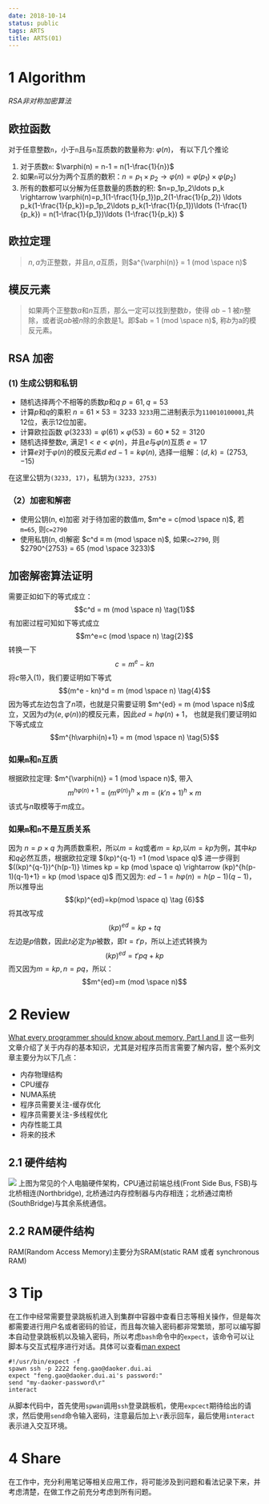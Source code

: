 ```yaml
---
date: 2018-10-14
status: public
tags: ARTS
title: ARTS(01)
---
```

# 1 Algorithm
*RSA非对称加密算法*
## 欧拉函数
对于任意整数`n`，小于`n`且与`n`互质数的数量称为: $\varphi(n)$， 有以下几个推论
1. 对于质数`n`:  $\varphi(n) = n-1 = n(1-\frac{1}{n})$
2. 如果`n`可以分为两个互质的数积：$n=p_1\times p_2 \rightarrow \varphi(n)=\varphi(p_1)\times \varphi(p_2)$
3. 所有的数都可以分解为任意数量的质数的积: $n=p_1p_2\ldots p_k \rightarrow \varphi(n)=p_1(1-\frac{1}{p_1})p_2(1-\frac{1}{p_2}) \ldots p_k(1-\frac{1}{p_k})=p_1p_2\ldots p_k(1-\frac{1}{p_1})\ldots (1-\frac{1}{p_k}) = n(1-\frac{1}{p_1})\ldots (1-\frac{1}{p_k}) $

## 欧拉定理
> $n, a$为正整数，并且$n, a$互质，则$a^{\varphi(n)} = 1 (mod \space n)$

## 模反元素
> 如果两个正整数$a$和$n$互质，那么一定可以找到整数$b$，使得 $ab-1$ 被$n$整除，或者说$ab$被$n$除的余数是1。即$ab = 1 (mod \space n)$, 称$b$为a的模反元素。

## RSA 加密
###  (1) 生成公钥和私钥
- 随机选择两个不相等的质数$p$和$q$
$p=61, q=53$
- 计算$p$和$q$的乘积
$n=61\times 53 = 3233$
`3233`用二进制表示为`110010100001`,共12位，表示12位加密。
- 计算欧拉函数
$\varphi(3233) = \varphi(61) \times \varphi(53) = 60 * 52 = 3120$
- 随机选择整数$e$, 满足$1 < e < \varphi(n)$，并且$e$与$\varphi(n)$互质
$e=17$
- 计算$e$对于$\varphi(n)$的模反元素$d$
$ed - 1 = k\varphi(n)$, 选择一组解：$(d, k) = (2753,-15)$

在这里公钥为`(3233, 17)`，私钥为`(3233, 2753)`

### （2）加密和解密
- 使用公钥(n, e)加密
对于待加密的数值$m$, $m^e = c(mod \space n)$, 若`m=65`, 则`c=2790`
- 使用私钥(n, d)解密
$c^d ≡ m (mod \space n)$, 如果`c=2790`, 则 $2790^{2753} = 65 (mod \space 3233)$

## 加密解密算法证明
需要正如如下的等式成立：
$$c^d = m (mod \space n) \tag{1}$$
有加密过程可知如下等式成立
$$m^e=c (mod \space n) \tag{2}$$
转换一下
$$c = m^e - k n \tag{3}$$
将$c$带入$(1)$，我们要证明如下等式
$$(m^e - kn)^d = m (mod \space n) \tag{4}$$
因为等式左边包含了$n$项，也就是只需要证明 $m^{ed} = m (mod \space n)$成立，又因为$d$为$(e, \varphi (n))$的模反元素，因此$ed=h\varphi(n) + 1$， 也就是我们要证明如下等式成立
$$m^{h\varphi(n)+1} = m (mod \space n) \tag{5}$$
### 如果`m`和`n`互质
根据欧拉定理: $m^{\varphi(n)} = 1 (mod \space n)$, 带入
$$m^{h\varphi(n)+1}=(m^{\varphi(n)})^h \times m = (k'n+1)^h \times m $$
该式与$n$取模等于$m$成立。
### 如果`m`和`n`不是互质关系
因为 $n=p\times q$ 为两质数乘积，所以$m=kq$或者$m=kp$,以$m=kp$为例，其中$kp$和$q$必然互质，根据欧拉定理 $(kp)^{q-1} =1 (mod \space q)$ 进一步得到$((kp)^{q-1})^{h(p-1)} \times kp = kp (mod \space q) \rightarrow (kp)^{h(p-1)(q-1)+1} = kp (mod \space q)$
而又因为: $ed -1 = h\varphi(n)=h(p-1)(q-1)$，所以推导出
$$(kp)^{ed}=kp(mod \space q) \tag {6}$$
将其改写成
$$(kp)^{ed}=kp + tq \tag{7}$$
左边是$p$倍数，因此$t$必定为$p$被数，即$t=t'p$，所以上述式转换为
$$(kp)^{ed} = t'pq + kp \tag{8}$$
而又因为$m=kp, n=pq$，所以：
$$m^{ed}=m (mod \space n)$$


# 2 Review
[What every programmer should know about memory, Part I and II](https://lwn.net/Articles/250967/)
这一些列文章介绍了关于内存的基本知识，尤其是对程序员而言需要了解内容，整个系列文章主要分为以下几点：
- 内存物理结构
- CPU缓存
- NUMA系统
- 程序员需要关注-缓存优化
- 程序员需要关注-多线程优化
- 内存性能工具
- 将来的技术
## 2.1 硬件结构
![](./_image/2018-10-21-12-17-29.jpg)
上图为常见的个人电脑硬件架构，CPU通过前端总线(Front Side Bus, FSB)与北桥相连(Northbridge), 北桥通过内存控制器与内存相连；北桥通过南桥(SouthBridge)与其余系统通信。
## 2.2 RAM硬件结构
RAM(Random Access Memory)主要分为SRAM(static RAM 或者 synchronous RAM)
# 3 Tip
在工作中经常需要登录跳板机进入到集群中容器中查看日志等相关操作，但是每次都需要进行用户名或者密码的验证，而且每次输入密码都非常繁琐，那可以编写脚本自动登录跳板机以及输入密码，所以考虑`bash`命令中的`expect`，该命令可以让脚本与交互式程序进行对话。具体可以查看[man expect](https://linux.die.net/man/1/expect)
```shell:n
#!/usr/bin/expect -f 
spawn ssh -p 2222 feng.gao@daoker.dui.ai
expect "feng.gao@daoker.dui.ai's password:"
send "my-daoker-password\r"
interact
```
从脚本代码中，首先使用`spwan`调用`ssh`登录跳板机，使用`expcect`期待给出的请求，然后使用`send`命令输入密码，注意最后加上`\r`表示回车，最后使用`interact`表示进入交互环境。
# 4 Share
在工作中，充分利用笔记等相关应用工作，将可能涉及到问题和看法记录下来，并考虑清楚，在做工作之前充分考虑到所有问题。